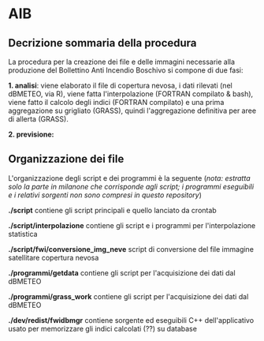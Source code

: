 # AIB
## Decrizione sommaria della procedura
La procedura per la creazione dei file e delle immagini necessarie alla produzione del Bollettino Anti Incendio Boschivo si compone di due fasi:

**1. analisi**: viene elaborato il file di copertura nevosa, i dati rilevati (nel dBMETEO, via R), viene fatta l'interpolazione 
(FORTRAN compilato & bash), viene fatto il calcolo degli indici (FORTRAN compilato) e una prima aggregazione su grigliato (GRASS), 
quindi l'aggregazione definitiva per aree di allerta (GRASS).

**2. previsione:** 



## Organizzazione dei file
L'organizzazione degli script e dei programmi è la seguente (_nota: estratta solo la parte in milanone che corrisponde agli script; i programmi eseguibili e i relativi sorgenti non sono compresi in questo repository_)

**./script** contiene gli script principali e quello lanciato da crontab

**./script/interpolazione** contiene gli script e i programmi per l'interpolazione statistica

**./script/fwi/conversione_img_neve** script di conversione del file immagine satellitare copertura nevosa

**./programmi/getdata** contiene gli script per l'acquisizione dei dati dal dBMETEO

**./programmi/grass_work** contiene gli script per l'acquisizione dei dati dal dBMETEO

**./dev/redist/fwidbmgr** contiene sorgente ed eseguibili C++ dell'applicativo usato per memorizzare gli indici calcolati (??) su 
database 

                      
